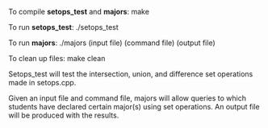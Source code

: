 To compile **setops_test** and **majors**:
make

To run **setops_test**:
./setops_test

To run **majors**:
./majors (input file) (command file) (output file)

To clean up files:
make clean



Setops_test will test the intersection, union, and difference set operations made in setops.cpp.  

Given an input file and command file, majors will allow queries to which students have declared certain major(s) using set operations. An output file will be produced with the results. 